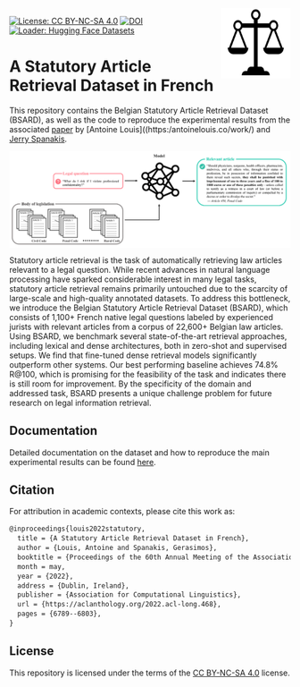 <img src="docs/img/icon.png" width=125 height=125 align="right">

[![License: CC BY-NC-SA 4.0](https://img.shields.io/badge/license-CC%20BY--NC--SA%204.0-lightgrey.svg)](https://creativecommons.org/licenses/by-nc-sa/4.0/)
[![DOI](https://zenodo.org/badge/DOI/10.5281/zenodo.5217310.svg)](https://doi.org/10.5281/zenodo.5217310)
[![Loader: Hugging Face Datasets](https://img.shields.io/static/v1.svg?label=loader&message=🤗%20datasets&color=FF9900)](https://huggingface.co/datasets/maastrichtlawtech/bsard)

# A Statutory Article Retrieval Dataset in French

This repository contains the Belgian Statutory Article Retrieval Dataset (BSARD), as well as the code to reproduce the experimental results from the associated [paper](https://aclanthology.org/2022.acl-long.468/) by [Antoine Louis]((https:/antoinelouis.co/work/) and [Jerry Spanakis](https://dke.maastrichtuniversity.nl/jerry.spanakis/).

<img align="center" src="docs/img/task.png" width="1000">

Statutory article retrieval is the task of automatically retrieving law articles relevant to a legal question. While recent advances in natural language processing have sparked considerable interest in many legal tasks, statutory article retrieval remains primarily untouched due to the scarcity of large-scale and high-quality annotated datasets. To address this bottleneck, we introduce the Belgian Statutory Article Retrieval Dataset (BSARD), which consists of 1,100+ French native legal questions labeled by experienced jurists with relevant articles from a corpus of 22,600+ Belgian law articles. Using BSARD, we benchmark several state-of-the-art retrieval approaches, including lexical and dense architectures, both in zero-shot and supervised setups. We find that fine-tuned dense retrieval models significantly outperform other systems. Our best performing baseline achieves 74.8% R@100, which is promising for the feasibility of the task and indicates there is still room for improvement. By the specificity of the domain and addressed task, BSARD presents a unique challenge problem for future research on legal information retrieval.

## Documentation

Detailed documentation on the dataset and how to reproduce the main experimental results can be found [here](docs/README.md).

## Citation

For attribution in academic contexts, please cite this work as:

```latex
@inproceedings{louis2022statutory,
  title = {A Statutory Article Retrieval Dataset in French},
  author = {Louis, Antoine and Spanakis, Gerasimos},
  booktitle = {Proceedings of the 60th Annual Meeting of the Association for Computational Linguistics},
  month = may,
  year = {2022},
  address = {Dublin, Ireland},
  publisher = {Association for Computational Linguistics},
  url = {https://aclanthology.org/2022.acl-long.468},
  pages = {6789--6803},
}
```

## License

This repository is licensed under the terms of the [CC BY-NC-SA 4.0](https://creativecommons.org/licenses/by-nc-sa/4.0/) license.
